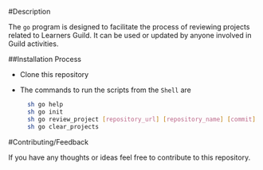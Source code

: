 #Description

The `go` program is designed to facilitate the process of reviewing projects related to Learners Guild. It can be used or updated by anyone involved in Guild activities.

##Installation Process

  * Clone this repository

  * The commands to run the scripts from the `Shell` are
    ```Bash
      sh go help
      sh go init
      sh go review_project [repository_url] [repository_name] [commit] [editorSymLink]
      sh go clear_projects
    ```

#Contributing/Feedback

If you have any thoughts or ideas feel free to contribute to this repository.
